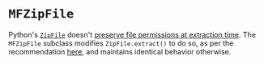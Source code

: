 # `MFZipFile`

Python's [`ZipFile`](https://docs.python.org/3/library/zipfile.html) doesn't [preserve file permissions at extraction time](https://bugs.python.org/issue15795). The `MFZipFile` subclass modifies `ZipFile.extract()` to do so, as per the recommendation [here](https://stackoverflow.com/questions/39296101/python-zipfile-removes-execute-permissions-from-binaries), and maintains identical behavior otherwise.